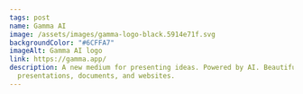 ```yaml
---
tags: post
name: Gamma AI
image: /assets/images/gamma-logo-black.5914e71f.svg
backgroundColor: "#6CFFA7"
imageAlt: Gamma AI logo
link: https://gamma.app/
description: A new medium for presenting ideas. Powered by AI. Beautiful
  presentations, documents, and websites.
---
```

